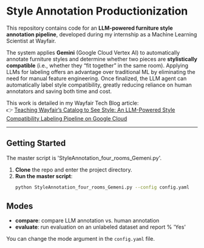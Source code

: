# Style Annotation Productionization

This repository contains code for an **LLM-powered furniture style annotation pipeline**, 
developed during my internship as a Machine Learning Scientist at Wayfair.  

The system applies **Gemini** (Google Cloud Vertex AI) to automatically annotate furniture 
styles and determine whether two pieces are **stylistically compatible** 
(i.e., whether they “fit together” in the same room). Applying LLMs for labeling offers an advantage over traditional ML by eliminating the need for manual feature engineering. 
Once finalized, the LLM agent can automatically label style compatibility, greatly reducing reliance on human annotators and saving both time and cost.

This work is detailed in my Wayfair Tech Blog article:  
👉 [Teaching Wayfair’s Catalog to See Style: An LLM-Powered Style Compatibility Labeling Pipeline on Google Cloud](https://www.aboutwayfair.com/careers/tech-blog/teaching-wayfairs-catalog-to-see-style-an-llm-powered-style-compatibility-labeling-pipeline-on-google-cloud)

---

## Getting Started
The master script is 'StyleAnnotation_four_rooms_Gemeni.py'.  
1. **Clone** the repo and enter the project directory.
3. **Run the master script**:
   ```bash
   python StyleAnnotation_four_rooms_Gemeni.py --config config.yaml


## Modes
- **compare**: compare LLM annotation vs. human annotation
- **evaluate**: run evaluation on an unlabeled dataset and report % 'Yes'

You can change the mode argument in the `config.yaml` file.


 

